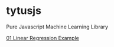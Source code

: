 # tytusjs
Pure Javascript Machine Learning Library

[01 Linear Regression Example](https://tytusdb.github.io/tytusjs/test/01_regression.html)
